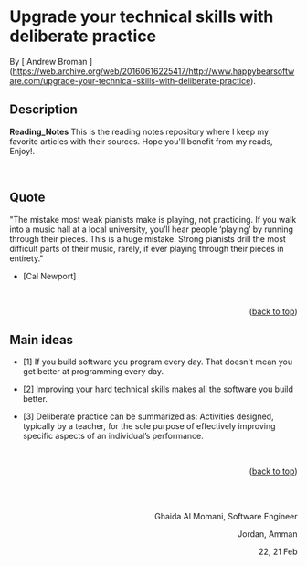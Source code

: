 # Upgrade your technical skills with deliberate practice
<!-- This is the reading notes repository where I keep my favorite articles with their sources.
       
       Hope you'll benefit from my reads, Enjoy!


-->




By [ Andrew Broman ] (https://web.archive.org/web/20160616225417/http://www.happybearsoftware.com/upgrade-your-technical-skills-with-deliberate-practice).

## Description
**Reading_Notes**
 This is the reading notes repository where I keep my favorite articles with their sources.
                   Hope you'll benefit from my reads, Enjoy!.


<br/>


## Quote


"The mistake most weak pianists make is playing, not practicing. If you walk into a music hall at a local university, you’ll hear people ‘playing’ by running through their pieces. This is a huge mistake. Strong pianists drill the most difficult parts of their music, rarely, if ever playing through their pieces in entirety."

- [Cal Newport] 


<br/>
    <p align="right">(<a href="#top">back to top</a>)</p>

<!-- ROADMAP -->
## Main ideas

- [1] 
If you build software you program every day. That doesn't mean you get better at programming every day.
- [2] Improving your hard technical skills makes all the software you build better.

- [3]  Deliberate practice can be summarized as:
Activities designed, typically by a teacher, for the sole purpose of effectively improving specific aspects of an individual’s performance.





<br/>
    <p align="right">(<a href="#top">back to top</a>)</p>

  <br/><br/>

<p align="right">Ghaida Al Momani, Software Engineer</p>
<p align="right">Jordan, Amman</p>
  <p align="right">22, 21 Feb </p>